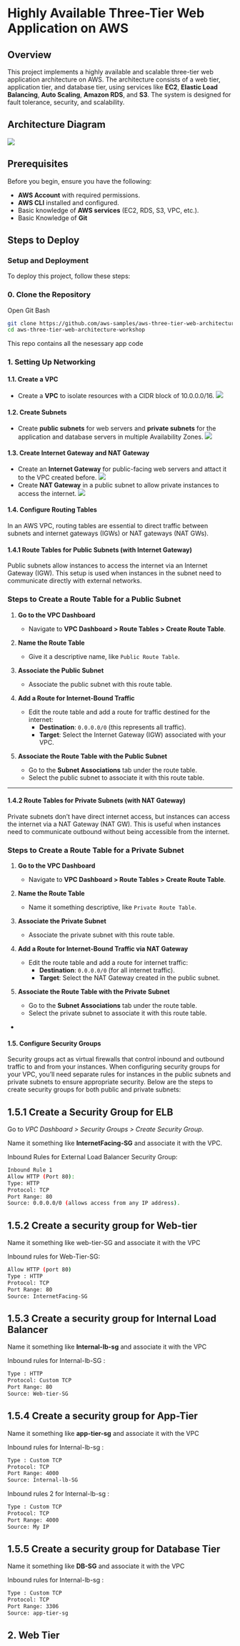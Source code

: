 
# Highly Available Three-Tier Web Application on AWS

## Overview

This project implements a highly available and scalable three-tier web application architecture on AWS. The architecture consists of a web tier, application tier, and database tier, using services like **EC2**, **Elastic Load Balancing**, **Auto Scaling**, **Amazon RDS**, and **S3**. The system is designed for fault tolerance, security, and scalability.

## Architecture Diagram

![](https://github.com/Kishor-Bibin/Highly-Available-Three-Tier-Web-Application-on-AWS-/blob/695e40e15298ff396d6abad74e0b09599d88f4a9/Images/Three-tier-Architecture%20Diagram.png)

## Prerequisites

Before you begin, ensure you have the following:
- **AWS Account** with required permissions.
- **AWS CLI** installed and configured.
- Basic knowledge of **AWS services** (EC2, RDS, S3, VPC, etc.).
- Basic Knowledge of **Git**

## Steps to Deploy

### Setup and Deployment

To deploy this project, follow these steps:

### 0. Clone the Repository
Open Git Bash

```bash
git clone https://github.com/aws-samples/aws-three-tier-web-architecture-workshop.git
cd aws-three-tier-web-architecture-workshop
```
This repo contains all the nesessary app code 

### 1. Setting Up Networking

#### 1.1. Create a VPC
- Create a **VPC** to isolate resources with a CIDR block of 10.0.0.0/16.
![](https://github.com/Kishor-Bibin/Highly-Available-Three-Tier-Web-Application-on-AWS-/blob/4d658c2d7afde140e05783a63ba72d843ff741d9/Images/vpc-create.png)


#### 1.2. Create Subnets
- Create **public subnets** for web servers and **private subnets** for the application and database servers in multiple Availability Zones.
  ![](https://github.com/Kishor-Bibin/Highly-Available-Three-Tier-Web-Application-on-AWS-/blob/4d658c2d7afde140e05783a63ba72d843ff741d9/Images/Subnet-create.png)

#### 1.3. Create Internet Gateway and NAT Gateway
- Create an **Internet Gateway** for public-facing web servers and attact it to the VPC created before.
  ![](https://github.com/Kishor-Bibin/Highly-Available-Three-Tier-Web-Application-on-AWS-/blob/4d658c2d7afde140e05783a63ba72d843ff741d9/Images/IGW-create.png)
- Create **NAT Gateway** in a public subnet to allow private instances to access the internet.
![](https://github.com/Kishor-Bibin/Highly-Available-Three-Tier-Web-Application-on-AWS-/blob/4d658c2d7afde140e05783a63ba72d843ff741d9/Images/NAT-gateway%20create.png)  


#### 1.4. Configure Routing Tables

In an AWS VPC, routing tables are essential to direct traffic between subnets and internet gateways (IGWs) or NAT gateways (NAT GWs).



#### 1.4.1 Route Tables for Public Subnets (with Internet Gateway)

Public subnets allow instances to access the internet via an Internet Gateway (IGW). This setup is used when instances in the subnet need to communicate directly with external networks.

### Steps to Create a Route Table for a Public Subnet

1. **Go to the VPC Dashboard**  
   - Navigate to **VPC Dashboard > Route Tables > Create Route Table**.
   
2. **Name the Route Table**  
   - Give it a descriptive name, like `Public Route Table`.

3. **Associate the Public Subnet**  
   - Associate the public subnet with this route table.

4. **Add a Route for Internet-Bound Traffic**  
   - Edit the route table and add a route for traffic destined for the internet:
     - **Destination**: `0.0.0.0/0` (this represents all traffic).
     - **Target**: Select the Internet Gateway (IGW) associated with your VPC.

5. **Associate the Route Table with the Public Subnet**  
   - Go to the **Subnet Associations** tab under the route table.
   - Select the public subnet to associate it with this route table.

---

#### 1.4.2 Route Tables for Private Subnets (with NAT Gateway)

Private subnets don’t have direct internet access, but instances can access the internet via a NAT Gateway (NAT GW). This is useful when instances need to communicate outbound without being accessible from the internet.

### Steps to Create a Route Table for a Private Subnet

1. **Go to the VPC Dashboard**  
   - Navigate to **VPC Dashboard > Route Tables > Create Route Table**.

2. **Name the Route Table**  
   - Name it something descriptive, like `Private Route Table`.

3. **Associate the Private Subnet**  
   - Associate the private subnet with this route table.

4. **Add a Route for Internet-Bound Traffic via NAT Gateway**  
   - Edit the route table and add a route for internet traffic:
     - **Destination**: `0.0.0.0/0` (for all internet traffic).
     - **Target**: Select the NAT Gateway created in the public subnet.

5. **Associate the Route Table with the Private Subnet**  
   - Go to the **Subnet Associations** tab under the route table.
   - Select the private subnet to associate it with this route table.


-

#### 1.5. Configure Security Groups
Security groups act as virtual firewalls that control inbound and outbound traffic to and from your instances. When configuring security groups for your VPC, you’ll need separate rules for instances in the public subnets and private subnets to ensure appropriate security. Below are the steps to create security groups for both public and private subnets:

**1.5.1 Create a Security Group for ELB**
-

Go to *VPC Dashboard > Security Groups > Create Security Group*.

Name it something like **InternetFacing-SG** and associate it with the VPC.

Inbound Rules for External Load Balancer Security Group:
``` bash
Inbound Rule 1 
Allow HTTP (Port 80):
Type: HTTP
Protocol: TCP
Port Range: 80
Source: 0.0.0.0/0 (allows access from any IP address).
```

**1.5.2 Create a security group for Web-tier**
-

Name it something like web-tier-SG and associate it with the VPC

Inbound rules for Web-Tier-SG:
``` bash
Allow HTTP (port 80)
Type : HTTP
Protocol: TCP
Port Range: 80
Source: InternetFacing-SG
```

**1.5.3 Create a security group for Internal Load Balancer**
-

Name it something like **Internal-lb-sg** and associate it with the VPC

Inbound rules for Internal-lb-SG : 
``` bash
Type : HTTP
Protocol: Custom TCP
Port Range: 80
Source: Web-tier-SG
```
**1.5.4 Create a security group for App-Tier**
-

Name it something like **app-tier-sg** and associate it with the VPC

Inbound rules for Internal-lb-sg : 
``` bash
Type : Custom TCP
Protocol: TCP
Port Range: 4000
Source: Internal-lb-SG
```
Inbound rules 2 for Internal-lb-sg : 
``` bash
Type : Custom TCP
Protocol: TCP
Port Range: 4000
Source: My IP
```
**1.5.5 Create a security group for Database Tier**
-

Name it something like **DB-SG** and associate it with the VPC

Inbound rules for Internal-lb-sg : 
``` bash
Type : Custom TCP
Protocol: TCP
Port Range: 3306
Source: app-tier-sg
```

## 2. Web Tier


